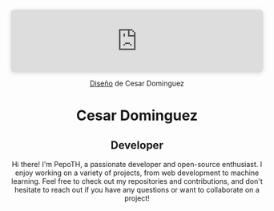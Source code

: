 <div align = "center">
  <div style="position: relative; width: 100%; height: 0; padding-top: 25.0000%;
 padding-bottom: 0; box-shadow: 0 2px 8px 0 rgba(63,69,81,0.16); margin-top: 1.6em; margin-bottom: 0.9em; overflow: hidden;
 border-radius: 8px; will-change: transform;">
    <iframe loading="lazy" style="position: absolute; width: 100%; height: 100%; top: 0; left: 0; border: none; padding: 0;margin: 0;"
    src="https:&#x2F;&#x2F;www.canva.com&#x2F;design&#x2F;DAGDYqLGHio&#x2F;4J5M4qPctI4TO9Xs6whSYA&#x2F;view?embed" allowfullscreen="allowfullscreen" allow="fullscreen">
    </iframe>
  </div>
  <a href="https:&#x2F;&#x2F;www.canva.com&#x2F;design&#x2F;DAGDYqLGHio&#x2F;4J5M4qPctI4TO9Xs6whSYA&#x2F;view?utm_content=DAGDYqLGHio&amp;utm_campaign=designshare&amp;utm_medium=embeds&amp;utm_source=link" target="_blank" rel="noopener">Diseño</a> de Cesar Dominguez
  <h1>Cesar Dominguez</h1>
  <h2>Developer</h2>
  <p>
    Hi there! I'm PepoTH, a passionate developer and open-source enthusiast. I enjoy working on a variety of projects, from web development to machine learning. Feel free to check out my repositories and contributions, and don't hesitate to reach out if you have any questions or want to collaborate on a project!
  </p>
</div>